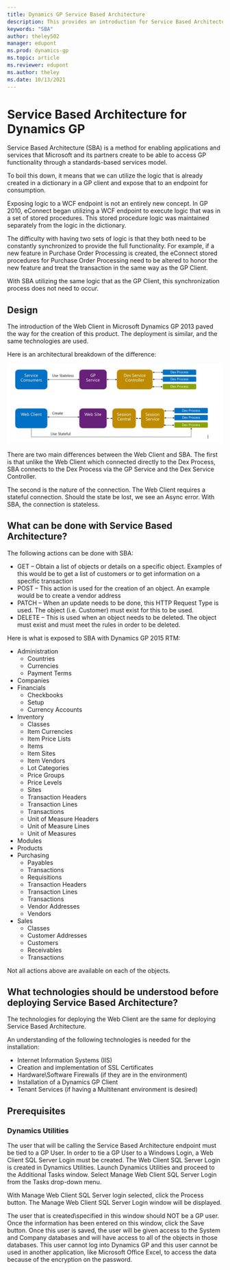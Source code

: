 ```yaml
---
title: Dynamics GP Service Based Architecture
description: This provides an introduction for Service Based Architecture in Microsoft Dynamics GP.
keywords: "SBA"
author: theley502
manager: edupont
ms.prod: dynamics-gp
ms.topic: article
ms.reviewer: edupont
ms.author: theley
ms.date: 10/13/2021
---
```


# Service Based Architecture for Dynamics GP

Service Based Architecture (SBA) is a method for enabling applications and services that Microsoft and its partners create to be able to access GP functionality through a standards-based services model.

To boil this down, it means that we can utilize the logic that is already created in a dictionary in a GP client and expose that to an endpoint for consumption.

Exposing logic to a WCF endpoint is not an entirely new concept. In GP 2010, eConnect began utilizing a WCF endpoint to execute logic that was in a set of stored procedures. This stored procedure logic was maintained separately from the logic in the dictionary.

The difficulty with having two sets of logic is that they both need to be constantly synchronized to provide the full functionality. For example, if a new feature in Purchase Order Processing is created, the eConnect stored procedures for Purchase Order Processing need to be altered to honor the new feature and treat the transaction in the same way as the GP Client. 

With SBA utilizing the same logic that as the GP Client, this synchronization process does not need to occur.

## Design

The introduction of the Web Client in Microsoft Dynamics GP 2013 paved the way for the creation of this product. The deployment is similar, and the same technologies are used.

Here is an architectural breakdown of the difference:

![Form](media/SBA0001.JPG)

There are two main differences between the Web Client and SBA. The first is that unlike the Web Client which connected directly to the Dex Process, SBA connects to the Dex Process via the GP Service and the Dex Service Controller. 

The second is the nature of the connection. The Web Client requires a stateful connection. Should the state be lost, we see an Async error. With SBA, the connection is stateless.

## What can be done with Service Based Architecture?

The following actions can be done with SBA:

- GET – Obtain a list of objects or details on a specific object. Examples of this would be to get a list of customers or to get information on a specific transaction
- POST – This action is used for the creation of an object. An example would be to create a vendor address 
- PATCH – When an update needs to be done, this HTTP Request Type is used. The object (i.e. Customer) must exist for this to be used.
- DELETE – This is used when an object needs to be deleted. The object must exist and must meet the rules in order to be deleted.

Here is what is exposed to SBA with Dynamics GP 2015 RTM:

- Administration
  - Countries
  - Currencies
  - Payment Terms
- Companies
- Financials
  - Checkbooks
  - Setup
  -	Currency Accounts
- Inventory
  - Classes
  - Item Currencies
  - Item Price Lists
  - Items
  - Item Sites
  - Item Vendors
  - Lot Categories
  - Price Groups
  - Price Levels
  - Sites
  - Transaction Headers
  - Transaction Lines
  - Transactions
  - Unit of Measure Headers
  - Unit of Measure Lines
  - Unit of Measures
- Modules
- Products
- Purchasing
  - Payables
  - Transactions
  - Requisitions
  - Transaction Headers
  - Transaction Lines
  - Transactions
  - Vendor Addresses
  - Vendors
- Sales
  - Classes
  - Customer Addresses
  - Customers
  - Receivables
  - Transactions

Not all actions above are available on each of the objects.

## What technologies should be understood before deploying Service Based Architecture?

The technologies for deploying the Web Client are the same for deploying Service Based Architecture.  

An understanding of the following technologies is needed for the installation:

- Internet Information Systems (IIS)
- Creation and implementation of SSL Certificates
- Hardware\Software Firewalls (if they are in the environment)
- Installation of a Dynamics GP Client
- Tenant Services (if having a Multitenant environment is desired)

## Prerequisites

### Dynamics Utilities

The user that will be calling the Service Based Architecture endpoint must be tied to a GP User. In order to tie a GP User to a Windows Login, a Web Client SQL Server Login must be created. 
The Web Client SQL Server Login is created in Dynamics Utilities.
Launch Dynamics Utilities and proceed to the Additional Tasks window. Select Manage Web Client SQL Server Login from the Tasks drop-down menu.

With Manage Web Client SQL Server login selected, click the Process button. The Manage Web Client SQL Server Login window will be displayed.

The user that is created\specified in this window should NOT be a GP user. 
Once the information has been entered on this window, click the Save button.
Once this user is saved, the user will be given access to the System and Company databases and will have access to all of the objects in those databases.
This user cannot log into Dynamics GP and this user cannot be used in another application, like Microsoft Office Excel, to access the data because of the encryption on the password.

